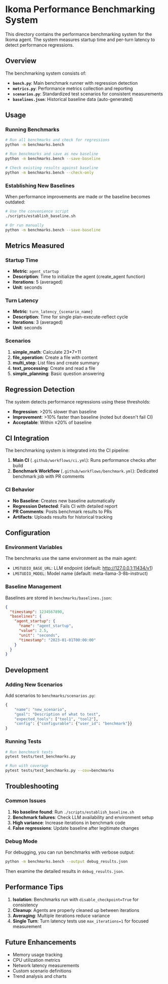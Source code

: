 # Ikoma Performance Benchmarking System

This directory contains the performance benchmarking system for the Ikoma agent. The system measures startup time and per-turn latency to detect performance regressions.

## Overview

The benchmarking system consists of:

- **`bench.py`**: Main benchmark runner with regression detection
- **`metrics.py`**: Performance metrics collection and reporting
- **`scenarios.py`**: Standardized test scenarios for consistent measurements
- **`baselines.json`**: Historical baseline data (auto-generated)

## Usage

### Running Benchmarks

```bash
# Run all benchmarks and check for regressions
python -m benchmarks.bench

# Run benchmarks and save as new baseline
python -m benchmarks.bench --save-baseline

# Check existing results against baseline
python -m benchmarks.bench --check-only
```

### Establishing New Baselines

When performance improvements are made or the baseline becomes outdated:

```bash
# Use the convenience script
./scripts/establish_baseline.sh

# Or run manually
python -m benchmarks.bench --save-baseline
```

## Metrics Measured

### Startup Time
- **Metric**: `agent_startup`
- **Description**: Time to initialize the agent (create_agent function)
- **Iterations**: 5 (averaged)
- **Unit**: seconds

### Turn Latency
- **Metric**: `turn_latency_{scenario_name}`
- **Description**: Time for single plan-execute-reflect cycle
- **Iterations**: 3 (averaged)
- **Unit**: seconds

### Scenarios
1. **simple_math**: Calculate 23*7+11
2. **file_operation**: Create a file with content
3. **multi_step**: List files and create summary
4. **text_processing**: Create and read a file
5. **simple_planning**: Basic question answering

## Regression Detection

The system detects performance regressions using these thresholds:

- **Regression**: >20% slower than baseline
- **Improvement**: >10% faster than baseline (noted but doesn't fail CI)
- **Acceptable**: Within ±20% of baseline

## CI Integration

The benchmarking system is integrated into the CI pipeline:

1. **Main CI** (`.github/workflows/ci.yml`): Runs performance checks after build
2. **Benchmark Workflow** (`.github/workflows/benchmark.yml`): Dedicated benchmark job with PR comments

### CI Behavior

- **No Baseline**: Creates new baseline automatically
- **Regression Detected**: Fails CI with detailed report
- **PR Comments**: Posts benchmark results to PRs
- **Artifacts**: Uploads results for historical tracking

## Configuration

### Environment Variables

The benchmarks use the same environment as the main agent:
- `LMSTUDIO_BASE_URL`: LLM endpoint (default: http://127.0.0.1:11434/v1)
- `LMSTUDIO_MODEL`: Model name (default: meta-llama-3-8b-instruct)

### Baseline Management

Baselines are stored in `benchmarks/baselines.json`:
```json
{
  "timestamp": 1234567890,
  "baselines": {
    "agent_startup": {
      "name": "agent_startup",
      "value": 2.5,
      "unit": "seconds",
      "timestamp": "2023-01-01T00:00:00"
    }
  }
}
```

## Development

### Adding New Scenarios

Add scenarios to `benchmarks/scenarios.py`:

```python
{
    "name": "new_scenario",
    "goal": "Description of what to test",
    "expected_tools": ["tool1", "tool2"],
    "config": {"configurable": {"user_id": "benchmark"}}
}
```

### Running Tests

```bash
# Run benchmark tests
pytest tests/test_benchmarks.py

# Run with coverage
pytest tests/test_benchmarks.py --cov=benchmarks
```

## Troubleshooting

### Common Issues

1. **No baseline found**: Run `./scripts/establish_baseline.sh`
2. **Benchmark failures**: Check LLM availability and environment setup
3. **High variance**: Increase iterations in benchmark code
4. **False regressions**: Update baseline after legitimate changes

### Debug Mode

For debugging, you can run benchmarks with verbose output:

```bash
python -m benchmarks.bench --output debug_results.json
```

Then examine the detailed results in `debug_results.json`.

## Performance Tips

1. **Isolation**: Benchmarks run with `disable_checkpoint=True` for consistency
2. **Cleanup**: Agents are properly cleaned up between iterations
3. **Averaging**: Multiple iterations reduce variance
4. **Single Turn**: Turn latency tests use `max_iterations=1` for focused measurement

## Future Enhancements

- Memory usage tracking
- CPU utilization metrics
- Network latency measurements
- Custom scenario definitions
- Trend analysis and charts 